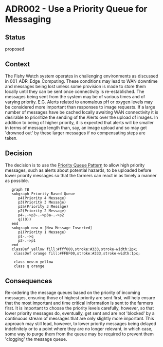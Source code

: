 # ADR002 - Use a Priority Queue for Messaging

## Status

proposed

## Context

The Fishy Watch system operates in challenging environments as discussed in 001_ADR_Edge_Computing. These conditions may lead to WAN downtime and messages being lost unless some provision is made to store them locally until they can be sent once connectivity is re-established.
The messages being sent from the system may be of various times and of varying priority. E.G. Alerts related to anomalous pH or oxygen levels may be considered more important than responses to image requests. If a large number of messages have be cached locally awaiting WAN connectivity it is desirable to prioritize the sending of the Alerts over the upload of images. In addition to being of higher priority, it is expected that alerts will be smaller in terms of message length than, say, an image upload and so may get 'drowned out' by these larger messages if no compensating steps are taken.   

## Decision

The decision is to use the [Priority Queue Pattern](https://learn.microsoft.com/en-us/azure/architecture/patterns/priority-queue) to allow high priority messages, such as alerts about potential hazards, to be uploaded before lower priority messages so that the farmers can react in as timely a manner as possible. 

```mermaid
   graph TB
   subgraph Priority Based Queue
      p4(Priority 4 Message)
      p3(Priority 3 Message)
      p3a(Priority 3 Message)
      p2(Priority 2 Message)
      p4-.->p3-.->p3a-.->p2
      q((0))
   end
   subgraph new-m [New Message Inserted]
      p1(Priority 1 Message)
      p1-.->q
      p2-.->p1
   end
   classDef yellow fill:#fff000,stroke:#333,stroke-width:2px;
    classDef orange fill:#FFBF00,stroke:#333,stroke-width:1px;
     
    class new-m yellow
    class q orange
```

## Consequences

Re-ordering the message queues based on the priority of incoming messages, ensuring those of highest priority are sent first, will help ensure that the most important and time critical information is sent to the farmers first.
It is important to choose the priority levels carefully, however, so that lower priority messages do, eventually, get sent and are not 'blocked' by a continuous stream of messages that are only slightly more important.
This approach may still lead, however,  to lower priority messages being delayed indefinitely or to a point where they are no longer relevant, in which case, some way to purge them from the queue may be required to prevent them 'clogging' the message queue.
